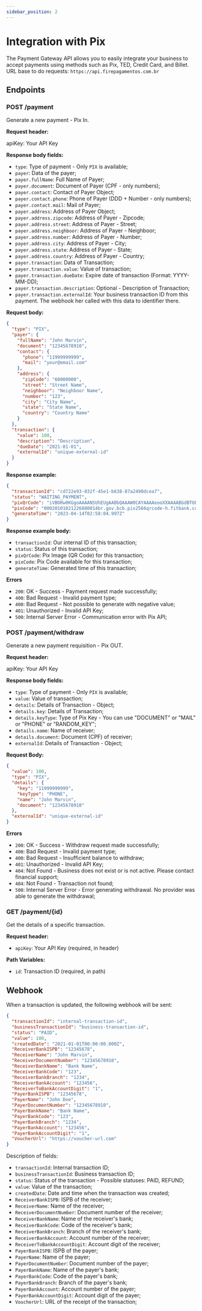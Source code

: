 ```yaml
---
sidebar_position: 2
---
```


# Integration with Pix

The Payment Gateway API allows you to easily integrate your business to accept payments using methods such as Pix, TED, Credit Card, and Billet.
URL base to do requests:
`https://api.firepagamentos.com.br`

## Endpoints

### POST /payment

Generate a new payment - Pix In.

**Request header:**

apiKey: Your API Key

**Response body fields:**

- `type`: Type of payment - Only `PIX` is available;
- `payer`: Data of the payer;
- `payer.fullName`: Full Name of Payer;
- `payer.document`: Document of Payer (CPF - only numbers);
- `payer.contact`: Contact of Payer Object;
- `payer.contact.phone`: Phone of Payer (DDD + Number - only numbers);
- `payer.contact.mail`: Mail of Payer;
- `payer.address`: Address of Payer Object;
- `payer.address.zipcode`: Address of Payer - Zipcode;
- `payer.address.street`: Address of Payer - Street;
- `payer.address.neighboor`: Address of Payer - Neighboor;
- `payer.address.number`: Address of Payer - Number;
- `payer.address.city`: Address of Payer - City;
- `payer.address.state`: Address of Payer - State;
- `payer.address.country`: Address of Payer - Country;
- `payer.transaction`: Data of Transaction;
- `payer.transaction.value`: Value of transaction;
- `payer.transaction.dueDate`: Expire date of transaction (Format: YYYY-MM-DD);
- `payer.transaction.description`: Optional - Description of Transaction;
- `payer.transaction.externalId`: Your business transaction ID from this payment. The webhook her called with this data to identifier there.

**Request body:**

```json
{
  "type": "PIX",
  "payer": {
    "fullName": "John Marvin",
    "document": "12345678910",
    "contact": {
      "phone": "11999999999",
      "mail": "your@email.com"
    },
    "address": {
      "zipCode": "60000000",
      "street": "Street Name",
      "neighboor": "Neighboor Name",
      "number": "123",
      "city": "City Name",
      "state": "State Name",
      "country": "Country Name"
    }
  },
  "transaction": {
    "value": 100,
    "description": "Description",
    "dueDate": "2021-01-01",
    "externalId": "unique-external-id"
  }
}
```

**Response example:**

```json
{
  "transactionId": "cd722e93-032f-45e1-b638-87a2490dcea7",
  "status": "WAITING_PAYMENT",
  "pixQrCode": "iVBORw0KGgoAAAANSUhEUgAABbQAAAW0CAYAAAAeooXXAAAABGdBTUEAALGPC/xhBQAAAAFzUkdCAK7OHOkAAAAgY0hSTQAAeiYAAICEAAD6AAAAgOgAAHUwAADqYAAAOpgAABdwnLpRPAAAIABJREFUeJzs2kGu5DqSRNFmI/a/ZfbwVw7+Q2XLM2UWfs4CBKdIKQIXOvfe+z8AAAAAABDuf98eAAAAAAAA...",
  "pixCode": "00020101021226880014br.gov.bcb.pix2566qrcode-h.fitbank.com.br/QR/cob/EEA7B851BBAFFB546073CE80810F56AA0F95204000053039865802BR5925VICTOR NERY TEIXEIRA CONS6009Sao Paulo610905726-10062070503***630498E0",
  "generateTime": "2023-04-14T02:58:04.997Z"
}
```

**Response example body:**

- `transactionId`: Our internal ID of this transaction;
- `status`: Status of this transaction;
- `pixQrCode`: Pix Image (QR Code) for this transaction;
- `pixCode`: Pix Code available for this transaction;
- `generateTime`: Generated time of this transaction;

**Errors**

- `200`: OK - Success - Payment request made successfully;
- `400`: Bad Request - Invalid payment type;
- `400`: Bad Request - Not possible to generate with negative value;
- `401`: Unauthorized - Invalid API Key;
- `500`: Internal Server Error - Communication error with Pix API;

### POST /payment/withdraw

Generate a new payment requisition - Pix OUT.

**Request header:**

apiKey: Your API Key

**Response body fields:**

- `type`: Type of payment - Only `PIX` is available;
- `value`: Value of transaction;
- `details`: Details of Transaction - Object;
- `details.key`: Details of Transaction;
- `details.keyType`: Type of Pix Key - You can use "DOCUMENT" or "MAIL" or "PHONE" or "RANDOM_KEY";
- `details.name`: Name of receiver;
- `details.document`: Document (CPF) of receiver;
- `externalId`: Details of Transaction - Object;

**Request Body:**

```json
{
  "value": 100,
  "type": "PIX",
  "details": {
    "key": "11999999999",
    "keyType": "PHONE",
    "name": "John Marvin",
    "document": "12345678910"
  },
  "externalId": "unique-external-id"
}
```

**Errors**

- `200`: OK - Success - Withdraw request made successfully;
- `400`: Bad Request - Invalid payment type;
- `400`: Bad Request - Insufficient balance to withdraw;
- `401`: Unauthorized - Invalid API Key;
- `404`: Not Found - Business does not exist or is not active. Please contact financial support;
- `404`: Not Found - Transaction not found;
- `500`: Internal Server Error - Error generating withdrawal. No provider was able to generate the withdrawal;

### GET /payment/{id}

Get the details of a specific transaction.

**Request header:**

- `apiKey`: Your API Key (required, in header)

**Path Variables:**

- `id`: Transaction ID (required, in path)

## Webhook

When a transaction is updated, the following webhook will be sent:

```json
{
  "transactionId": "internal-transaction-id",
  "businessTransactionId": "business-transaction-id",
  "status": "PAID",
  "value": 100,
  "createdDate": "2021-01-01T00:00:00.000Z",
  "ReceiverBankISPB": "12345678",
  "ReceiverName": "John Marvin",
  "ReceiverDocumentNumber": "12345678910",
  "ReceiverBankName": "Bank Name",
  "ReceiverBankCode": "123",
  "ReceiverBankBranch": "1234",
  "ReceiverBankAccount": "123456",
  "ReceiverToBankAccountDigit": "1",
  "PayerBankISPB": "12345678",
  "PayerName": "John Doe",
  "PayerDocumentNumber": "12345678910",
  "PayerBankName": "Bank Name",
  "PayerBankCode": "123",
  "PayerBankBranch": "1234",
  "PayerBankAccount": "123456",
  "PayerBankAccountDigit": "1",
  "VoucherUrl": "https://voucher-url.com"
}
```

Description of fields:

- `transactionId`: Internal transaction ID;
- `businessTransactionId`: Business transaction ID;
- `status`: Status of the transaction - Possible statuses: PAID, REFUND;
- `value`: Value of the transaction;
- `createdDate`: Date and time when the transaction was created;
- `ReceiverBankISPB`: ISPB of the receiver;
- `ReceiverName`: Name of the receiver;
- `ReceiverDocumentNumber`: Document number of the receiver;
- `ReceiverBankName`: Name of the receiver's bank;
- `ReceiverBankCode`: Code of the receiver's bank;
- `ReceiverBankBranch`: Branch of the receiver's bank;
- `ReceiverBankAccount`: Account number of the receiver;
- `ReceiverToBankAccountDigit`: Account digit of the receiver;
- `PayerBankISPB`: ISPB of the payer;
- `PayerName`: Name of the payer;
- `PayerDocumentNumber`: Document number of the payer;
- `PayerBankName`: Name of the payer's bank;
- `PayerBankCode`: Code of the payer's bank;
- `PayerBankBranch`: Branch of the payer's bank;
- `PayerBankAccount`: Account number of the payer;
- `PayerBankAccountDigit`: Account digit of the payer;
- `VoucherUrl`: URL of the receipt of the transaction;
